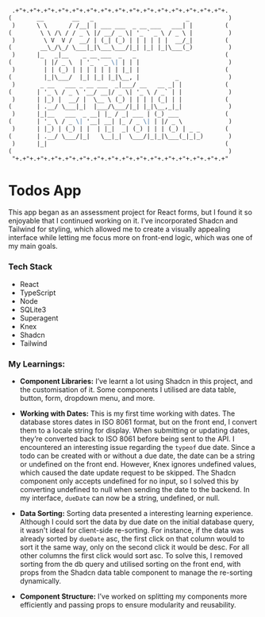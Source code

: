 ```md
 .+"+.+"+.+"+.+"+.+"+.+"+.+"+.+"+.+"+.+"+.+"+.+"+.+"+.+"+.+"+. 
(       __        __   _                          _           )
 )      \ \      / /__| | ___ ___  _ __ ___   ___| |         ( 
(        \ \ /\ / / _ \ |/ __/ _ \| '_ ` _ \ / _ \ |          )
 )        \ V  V /  __/ | (_| (_) | | | | | |  __/_|         ( 
(        __\_/\_/ \___|_|\___\___/|_| |_| |_|\___(_)          )
 )      |_   _|__    _ __ ___  _   _                         ( 
(         | |/ _ \  | '_ ` _ \| | | |                         )
 )        | | (_) | | | | | | | |_| |                        ( 
(         |_|\___/  |_| |_| |_|\__, |          _              )
 )       _ __   ___ _ __ ___  _|___/ __   __ _| |            ( 
(       | '_ \ / _ \ '__/ __|/ _ \| '_ \ / _` | |             )
 )      | |_) |  __/ |  \__ \ (_) | | | | (_| | |            ( 
(       | .__/ \___|_|  |___/\___/|_| |_|\__,_|_|             )
 )      |_|__   ___  _ __| |_ / _| ___ | (_) ___             ( 
(       | '_ \ / _ \| '__| __| |_ / _ \| | |/ _ \             )
 )      | |_) | (_) | |  | |_|  _| (_) | | | (_) | _ _       ( 
(       | .__/ \___/|_|   \__|_|  \___/|_|_|\___(_|_|_)       )
 )      |_|                                                  ( 
(                                                             )
 "+.+"+.+"+.+"+.+"+.+"+.+"+.+"+.+"+.+"+.+"+.+"+.+"+.+"+.+"+.+" 
```
# Todos App
This app began as an assessment project for React forms, but I found it so enjoyable that I continued working on it. I’ve incorporated Shadcn and Tailwind for styling, which allowed me to create a visually appealing interface while letting me focus more on front-end logic, which was one of my main goals.

### Tech Stack
* React
* TypeScript
* Node
* SQLite3
* Superagent
* Knex
* Shadcn
* Tailwind

### My Learnings:
* **Component Libraries:** I’ve learnt a lot using Shadcn in this project, and the customisation of it. Some components I utilised are data table, button, form, dropdown menu, and more.

* **Working with Dates:** This is my first time working with dates. The database stores dates in ISO 8061 format, but on the front end, I convert them to a locale string for display. When submitting or updating dates, they’re converted back to ISO 8061 before being sent to the API. I encountered an interesting issue regarding the `typeof` due date. Since a todo can be created with or without a due date, the date can be a string or undefined on the front end. However, Knex ignores undefined values, which caused the date update request to be skipped. The Shadcn component only accepts undefined for no input, so I solved this by converting undefined to null when sending the date to the backend. In my interface, `dueDate` can now be a string, undefined, or null.

* **Data Sorting:** Sorting data presented a interesting learning experience. Although I could sort the data by due date on the initial database query, it wasn't ideal for client-side re-sorting. For instance, if the data was already sorted by `dueDate` asc, the first click on that column would to sort it the same way, only on the second click it would be desc. For all other columns the first click would sort asc. To solve this, I removed sorting from the db query and utilised sorting on the front end, with props from the Shadcn data table component to manage the re-sorting dynamically.

* **Component Structure:** I’ve worked on splitting my components more efficiently and passing props to ensure modularity and reusability.
